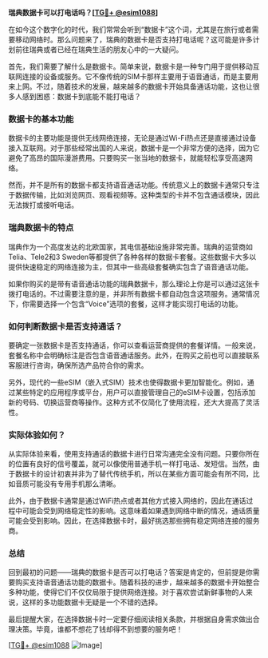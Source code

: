 **瑞典数据卡可以打电话吗？[[TG💪+ @esim1088](https://t.me/s/esim1088)]**

在如今这个数字化的时代，我们常常会听到“数据卡”这个词，尤其是在旅行或者需要移动网络时。那么问题来了，瑞典的数据卡是否支持打电话呢？这可能是许多计划前往瑞典或者已经在瑞典生活的朋友心中的一大疑问。

首先，我们需要了解什么是数据卡。简单来说，数据卡是一种专门用于提供移动互联网连接的设备或服务。它不像传统的SIM卡那样主要用于语音通话，而是主要用来上网。不过，随着技术的发展，越来越多的数据卡开始具备通话功能，这也让很多人感到困惑：数据卡到底能不能打电话？

### 数据卡的基本功能

数据卡的主要功能是提供无线网络连接，无论是通过Wi-Fi热点还是直接通过设备接入互联网。对于那些经常出国的人来说，数据卡是一个非常方便的选择，因为它避免了高昂的国际漫游费用。只要购买一张当地的数据卡，就能轻松享受高速网络。

然而，并不是所有的数据卡都支持语音通话功能。传统意义上的数据卡通常只专注于数据传输，比如浏览网页、观看视频等。这种类型的卡并不包含通话模块，因此无法拨打或接听电话。

### 瑞典数据卡的特点

瑞典作为一个高度发达的北欧国家，其电信基础设施非常完善。瑞典的运营商如Telia、Tele2和3 Sweden等都提供了各种各样的数据卡套餐。这些数据卡大多以提供快速稳定的网络连接为主，但其中一些高级套餐确实包含了语音通话功能。

如果你购买的是带有语音通话功能的瑞典数据卡，那么理论上你是可以通过这张卡拨打电话的。不过需要注意的是，并非所有数据卡都自动包含这项服务。通常情况下，你需要选择一个包含“Voice”选项的套餐，这样才能实现打电话的功能。

### 如何判断数据卡是否支持通话？

要确定一张数据卡是否支持通话，你可以查看运营商提供的套餐详情。一般来说，套餐名称中会明确标注是否包含语音通话服务。此外，在购买之前也可以直接联系客服进行咨询，确保所选产品符合你的需求。

另外，现代的一些eSIM（嵌入式SIM）技术也使得数据卡更加智能化。例如，通过某些特定的应用程序或平台，用户可以直接管理自己的eSIM卡设置，包括添加新的号码、切换运营商等操作。这种方式不仅简化了使用流程，还大大提高了灵活性。

### 实际体验如何？

从实际体验来看，使用支持通话的数据卡进行日常沟通完全没有问题。只要你所在的位置有良好的信号覆盖，就可以像使用普通手机一样打电话、发短信。当然，由于数据卡的设计初衷并非为了替代传统手机，所以在某些方面可能会有所不同，比如音质可能没有专用手机那么清晰。

此外，由于数据卡通常是通过WiFi热点或者其他方式接入网络的，因此在通话过程中可能会受到网络稳定性的影响。这意味着如果遇到网络中断的情况，通话质量可能会受到影响。因此，在选择数据卡时，最好挑选那些拥有稳定网络连接的服务商。

### 总结

回到最初的问题——瑞典的数据卡是否可以打电话？答案是肯定的，但前提是你需要购买支持语音通话功能的数据卡。随着科技的进步，越来越多的数据卡开始整合多种功能，使得它们不仅仅局限于提供网络连接。对于喜欢尝试新鲜事物的人来说，这样的多功能数据卡无疑是一个不错的选择。

最后提醒大家，在选择数据卡时一定要仔细阅读相关条款，并根据自身需求做出合理决策。毕竟，谁都不想花了钱却得不到想要的服务吧！

[[TG💪+ @esim1088](https://t.me/s/esim1088) ![Image](https://i.postimg.cc/4NQfJmqS/Snipaste-2025-05-13-00-14-12.png)]